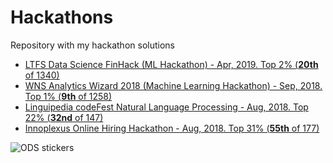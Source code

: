 # Hackathons
Repository with my hackathon solutions<br>
* <a href="https://github.com/kcostya/hackathons-solutions/tree/master/ltfs">LTFS Data Science FinHack (ML Hackathon) - Apr, 2019. Top 2% (<b>20th</b> of 1340)</a><br>
* <a href="https://github.com/kcostya/hackathons-solutions/tree/master/wns">WNS Analytics Wizard 2018 (Machine Learning Hackathon) - Sep, 2018. Top 1% (<b>9th</b> of 1258)</a><br>
* <a href="https://github.com/kcostya/hackathons-solutions/tree/master/linguipedia">Linguipedia codeFest Natural Language Processing - Aug, 2018. Top 22% (<b>32nd</b> of 147)</a><br>
* <a href="https://github.com/kcostya/hackathons-solutions/tree/master/innoplexus">Innoplexus Online Hiring Hackathon - Aug, 2018. Top 31% (<b>55th</b> of 177)</a><br>

![ODS stickers](https://github.com/kcostya/hackathons-solutions/blob/master/tag_hackathon.png)
